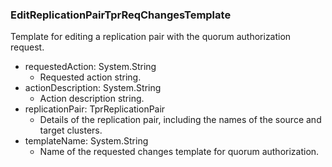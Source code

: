 ### EditReplicationPairTprReqChangesTemplate
Template for editing a replication pair with the quorum authorization request.

- requestedAction: System.String
  - Requested action string.
- actionDescription: System.String
  - Action description string.
- replicationPair: TprReplicationPair
  - Details of the replication pair, including the names of the source and target clusters.
- templateName: System.String
  - Name of the requested changes template for quorum authorization.
